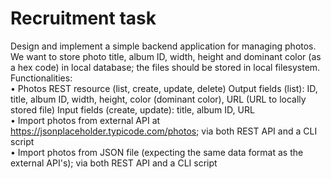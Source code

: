 # Recruitment task
Design and implement a simple backend application for managing photos.
We want to store photo title, album ID, width, height and dominant color (as a hex code) in local
database; the files should be stored in local filesystem.
Functionalities:
<br> • Photos REST resource (list, create, update, delete)
Output fields (list): ID, title, album ID, width, height, color (dominant color), URL (URL to
locally stored file)
Input fields (create, update): title, album ID, URL
<br> • Import photos from external API at https://jsonplaceholder.typicode.com/photos; via both
REST API and a CLI script
<br> • Import photos from JSON file (expecting the same data format as the external API's); via
both REST API and a CLI script